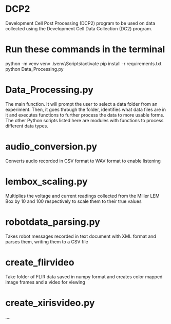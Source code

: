# DCP2
Development Cell Post Processing (DCP2) program to be used on data collected using the Development Cell Data Collection (DC2) program.

# Run these commands in the terminal
python -m venv venv
.\venv\Scripts\activate
pip install -r requirements.txt
python Data_Processing.py

# Data_Processing.py
The main function. It will prompt the user to select a data folder from an experiment. Then, it goes through the folder, identifies what data files are in it and executes functions to further process the data to more usable forms. The other Python scripts listed here are modules with functions to process different data types.
# audio_conversion.py
Converts audio recorded in CSV format to WAV format to enable listening

# lembox_scaling.py
Multiplies the voltage and current readings collected from the Miller LEM Box by 10 and 100 respectively to scale them to their true values

# robotdata_parsing.py
Takes robot messages recorded in text document with XML format and parses them, writing them to a CSV file

# create_flirvideo
Take folder of FLIR data saved in numpy format and creates color mapped image frames and a video for viewing

# create_xirisvideo.py
....